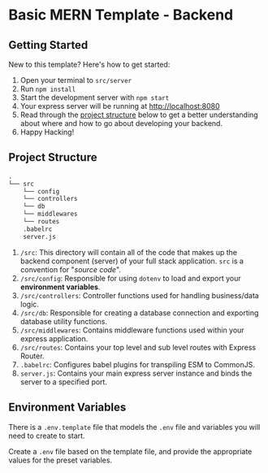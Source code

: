 # Basic MERN Template - Backend

## Getting Started

New to this template? Here's how to get started:

1. Open your terminal to `src/server`
2. Run `npm install`
3. Start the development server with `npm start`
4. Your express server will be running at [http://localhost:8080](http://localhost:8080)
5. Read through the [project structure](#project-structure) below to get a better understanding about where and how to go about developing your backend.
6. Happy Hacking!

## Project Structure

```txt
.
└── src
    └── config
    └── controllers
    └── db
    └── middlewares
    └── routes
    .babelrc
    server.js
```

1. `/src`: This directory will contain all of the code that makes up the backend component (server) of your full stack application. `src` is a convention for "_source code_".
2. `/src/config`: Responsible for using `dotenv` to load and export your **environment variables**.
3. `/src/controllers`: Controller functions used for handling business/data logic.
4. `/src/db`: Responsible for creating a database connection and exporting database utility functions.
5. `/src/middlewares`: Contains middleware functions used within your express application.
6. `/src/routes`: Contains your top level and sub level routes with Express Router.
7. `.babelrc`: Configures babel plugins for transpiling ESM to CommonJS.
8. `server.js`: Contains your main express server instance and binds the server to a specified port.

## Environment Variables

There is a `.env.template` file that models the `.env` file and variables you will need to create to start.

Create a `.env` file based on the template file, and provide the appropriate values for the preset variables.
